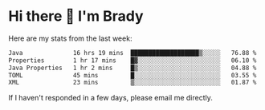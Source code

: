 # Hi there 👋 I'm Brady

Here are my stats from the last week:
<!--START_SECTION:waka-->

```txt
Java              16 hrs 19 mins  ███████████████████▒░░░░░   76.88 %
Properties        1 hr 17 mins    █▓░░░░░░░░░░░░░░░░░░░░░░░   06.10 %
Java Properties   1 hr 2 mins     █▒░░░░░░░░░░░░░░░░░░░░░░░   04.88 %
TOML              45 mins         █░░░░░░░░░░░░░░░░░░░░░░░░   03.55 %
XML               23 mins         ▒░░░░░░░░░░░░░░░░░░░░░░░░   01.87 %
```

<!--END_SECTION:waka-->

If I haven't responded in a few days, please email me directly. 

